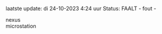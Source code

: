 laatste update: 
di 24-10-2023  4:24   uur 
Status: FAALT - fout - 
<div class="service R">nexus</div><div class="service R">microstation</div>